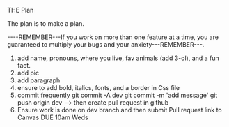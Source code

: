 THE Plan

The plan is to make a plan. 

----REMEMBER---If you work on more than one feature at a time, you are guaranteed to multiply your bugs and your anxiety---REMEMBER---.

1.  add name, pronouns, where you live, fav animals (add 3-ol), and a fun fact.  
2. add pic
3. add paragraph
4. ensure to add bold, italics, fonts, and a border in Css file
5. commit frequently 
    git commit -A dev
    git commit -m 'add message'
    git push origin dev --> then create pull request in github
6. Ensure work is done on dev branch and then submit Pull request link to Canvas
DUE 10am Weds



